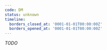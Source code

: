 ```yaml
---
code: DM
status: unknown
timeline:
  borders_closed_at: '0001-01-01T00:00:00Z'
  borders_opened_at: '0001-01-01T00:00:00Z'
---
```



_TODO_
